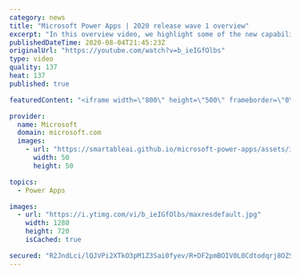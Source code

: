 ```yaml
---
category: news
title: "Microsoft Power Apps | 2020 release wave 1 overview"
excerpt: "In this overview video, we highlight some of the new capabilities included in the latest update to Microsoft Power Apps.      Here are the capabilities covered:     UI enhancements       • Save is always visible       • Chart formatting  Grid user experience enhancements       • Conditional search  "
publishedDateTime: 2020-08-04T21:45:23Z
originalUrl: "https://youtube.com/watch?v=b_ieIGfOlbs"
type: video
quality: 137
heat: 137
published: true

featuredContent: "<iframe width=\"800\" height=\"500\" frameborder=\"0\" src=\"https://www.youtube.com/embed/b_ieIGfOlbs\" allow=\"accelerometer; autoplay; encrypted-media; gyroscope; picture-in-picture\" allowfullscreen></iframe>"

provider:
  name: Microsoft
  domain: microsoft.com
  images:
    - url: "https://smartableai.github.io/microsoft-power-apps/assets/images/organizations/microsoft.com-50x50.jpg"
      width: 50
      height: 50

topics:
  - Power Apps

images:
  - url: "https://i.ytimg.com/vi/b_ieIGfOlbs/maxresdefault.jpg"
    width: 1280
    height: 720
    isCached: true

secured: "R2JndLci/lQJVPi2XTkO3pM1Z3Sai0fyev/R+DF2pmBOIV0L0Cdtodqrj8OZSP/Ty/RaOwxpQTBr7OcO33eE/cfAASRnl3jMFdF9yA3I2kWEXh6sSTGdlk7py+V4+JZiNgsFzKat1lueLSEytUbsyO7SzXK1KhWtiBvRQketwc2AyEgYtukKOoU0k7aXsMwopGRdwrSB9GzUTdYcNN2SKGcbQmqJYp0lNi43BYcBWXArYhKXVATg3LzzYF3IVUBpPKjPRqG1IS9Rfx8tLWpgbmf9a+Ja0J7H6GtDYvLQzISQMxMat3x/o295poac7RSRT2sQRq/8k9yDVKHbk2DSLd2Kr9w1z8WlhcYbtB4c1PiXOjZD1qzB/pPSit/8054MSVDlxpnHCWR4gxn8mAmZ18jIwySApAIeos0pRc6YhF8zYUfRIkFQaN661mf4hwda;/VVIEU8toj+R7dhglnbTfQ=="
---
```


